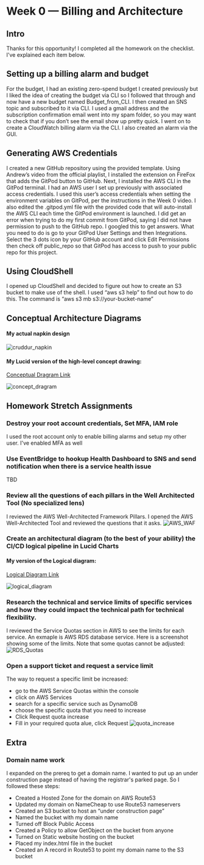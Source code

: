 # Week 0 — Billing and Architecture
## Intro
Thanks for this opportunity! I completed all the homework on the checklist. I've explained each item below.

## Setting up a billing alarm and budget
For the budget, I had an existing zero-spend budget I created previously but I liked the idea of creating the budget via CLI so I followed that through and now have a new budget named Budget_from_CLI. I then created an SNS topic and subscribed to it via CLI. I used a gmail address and the subscription confirmation email went into my spam folder, so you may want to check that if you don’t see the email show up pretty quick. I went on to create a CloudWatch billing alarm via the CLI. I also created an alarm via the GUI.

## Generating AWS Credentials
I created a new GitHub repository using the provided template. Using Andrew’s video from the official playlist, I installed the extension on FireFox that adds the GitPod button to GitHub. Next, I installed the AWS CLI in the GitPod terminal. I had an AWS user I set up previously with associated access credentials. I used this user’s access credentials when setting the environment variables on GitPod, per the instructions in the Week 0 video. I also edited the .gitpod.yml file with the provided code that will auto-install the AWS CLI each time the GitPod environment is launched. I did get an error when trying to do my first commit from GitPod, saying I did not have permission to push to the GitHub repo. I googled this to get answers. What you need to do is go to your GitPod User Settings and then Integrations. Select the 3 dots icon by your GitHub account and click Edit Permissions then check off public_repo so that GitPod has access to push to your public repo for this project.

## Using CloudShell
I opened up CloudShell and decided to figure out how to create an S3 bucket to make use of the shell. I used “aws s3 help” to find out how to do this. The command is “aws s3 mb s3://your-bucket-name”

## Conceptual Architecture Diagrams
#### My actual napkin design

![cruddur_napkin](https://user-images.githubusercontent.com/54210615/218597868-bf7837ff-50cb-47dd-80fe-8b9af53e4587.jpg)

#### My Lucid version of the high-level concept drawing:
[Conceptual Dragram Link](https://lucid.app/lucidchart/fe6f1a32-3b7e-477d-970c-7c29692050a3/edit?viewport_loc=-509%2C-448%2C2219%2C1052%2C0_0&invitationId=inv_dcb9d19e-812c-4a39-8ba7-250fa108104a)

![concept_dragram](https://user-images.githubusercontent.com/54210615/218357352-792bbd62-c685-41b8-a677-d63045383abb.PNG)


## Homework Stretch Assignments
### Destroy your root account credentials, Set MFA, IAM role
I used the root account only to enable billing alarms and setup my other user. I've enabled MFA as well

### Use EventBridge to hookup Health Dashboard to SNS and send notification when there is a service health issue
TBD

### Review all the questions of each pillars in the Well Architected Tool (No specialized lens)
I reviewed the AWS Well-Architected Framework Pillars. I opened the AWS Well-Architected Tool and reviewed the questions that it asks.
![AWS_WAF](https://user-images.githubusercontent.com/54210615/218602178-18b1f1fb-75c6-4c41-aed6-91157f803930.PNG)

### Create an architectural diagram (to the best of your ability) the CI/CD logical pipeline in Lucid Charts
#### My version of the Logical diagram:
[Logical Diagram Link](https://lucid.app/lucidchart/fe6f1a32-3b7e-477d-970c-7c29692050a3/edit?viewport_loc=-155%2C-247%2C2219%2C1052%2C99HwTMa.uPDE&invitationId=inv_dcb9d19e-812c-4a39-8ba7-250fa108104a)

![logical_diagram](https://user-images.githubusercontent.com/54210615/218357565-17ed6e03-e7d6-4331-a49b-92af7f9ee9f4.PNG)

### Research the technical and service limits of specific services and how they could impact the technical path for technical flexibility. 
I reviewed the Service Quotas section in AWS to see the limits for each service. An exmaple is AWS RDS database service. Here is a screenshot showing some of the limits. Note that some quotas cannot be adjusted:
![RDS_Quotas](https://user-images.githubusercontent.com/54210615/218603148-4996be88-35cd-495b-9e2e-c88c137ca040.PNG)


### Open a support ticket and request a service limit
The way to request a specific limit be increased:
- go to the AWS Service Quotas within the console
- click on AWS Services
- search for a specific service such as DynamoDB
- choose the specific quota that you need to increase
- Click Request quota increase
- Fill in your required quota alue, click Request
![quota_increase](https://user-images.githubusercontent.com/54210615/218604413-41908375-a508-4fee-9bef-866b0cca788d.PNG)


## Extra
### Domain name work
I expanded on the prereq to get a domain name. I wanted to put up an under construction page instead of having the registrar's parked page. So I followed these steps:
- Created a Hosted Zone for the domain on AWS Route53
- Updated my domain on NameCheap to use Route53 nameservers
- Created an S3 bucket to host an “under construction page”
- Named the bucket with my domain name
- Turned off Block Public Access
- Created a Policy to allow GetObject on the bucket from anyone
- Turned on Static website hosting on the bucket
- Placed my index.html file in the bucket
- Created an A record in Route53 to point my domain name to the S3 bucket
